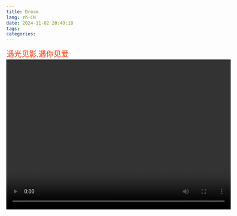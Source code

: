 ```yaml
---
title: Dream
lang: zh-CN
date: 2024-11-02 20:49:18
tags:
categories:
---
```




  <link href="/html/video-js.css" rel="stylesheet" />
  <link href/html/videojs-transcript.css" title="CDN" rel="stylesheet">
  <!-- local dev: -->
  <!-- <link href="/css/videojs-transcript.css" title="Example 1" rel="stylesheet">
  <link href="/css/videojs-transcript2.css" title="Example 2" rel="alternate stylesheet">
  <link href="/css/videojs-transcript3.css" title="Example 3" rel="alternate stylesheet"> -->
  <style>
    body {
      font-family: Arial, sans-serif;
    }
    .info {
      background-color: #eee0;
      border: thin solid #3330;
      border-radius: 0px;
      padding: 0 0px;
      text-align: left;
    }
    .video-js {
      margin: 0px 0;
    }
  </style>
  <script src="/html/video.js"></script>
  <script src="/html/videojs-transcript-click.min.js"></script>

  <div class="info">
    <p style="margin-top: 0px; margin-bottom: 0px; color:#ff3502; font-size: 20px;">
      遇光见影,遇你见爱
    </p>
  </div>
  <div class="video-container">
    <video id="video"
           class="video-js vjs-default-skin"
           height="400px"
           width="600px"
           controls>
      
      <source src="" type="video/webm">
      <source src="/Yu/10.Things.I.Hate.About.You.1999.mp4" type="video/mp4">
      <track kind="captions" src="" srclang="en" label="English" default>
      <track kind="captions" src="LZ.vtt" srclang="Egnlish" label="Swedish">
      <track kind="captions" src="LZ.vtt" srclang="ru" label="Russian">
      <track kind="captions" src="https://cdn.jsdelivr.net/gh/tombyrer/videojs-transcript-click@1.0/demo/captions.ja.vtt" srclang="ja" label="Japanese">
      <track kind="captions" src="https://cdn.jsdelivr.net/gh/tombyrer/videojs-transcript-click@1.0/demo/captions.ar.vtt" srclang="ar" label="Arabic">
      <!-- local dev: -->
      <!-- <track kind="captions" src="captions.en.vtt" srclang="en" label="English" default>
      <track kind="captions" src="captions.sv.vtt" srclang="sv" label="Swedish">
      <track kind="captions" src="captions.ru.vtt" srclang="ru" label="Russian">
      <track kind="captions" src="captions.ja.vtt" srclang="ja" label="Japanese">
      <track kind="captions" src="captions.ar.vtt" srclang="ar" label="Arabic"> -->
    </video>
    <div id="transcript"></div>
  </div>
  <script>
    var video = videojs('video')
    video.ready(function(){
        // fire up the plugin
        var transcript = this.transcript();
        // attach widget to the page
        var transcriptContainer = document.querySelector('#transcript');
        transcriptContainer.appendChild(transcript.el());
    });
  </script>